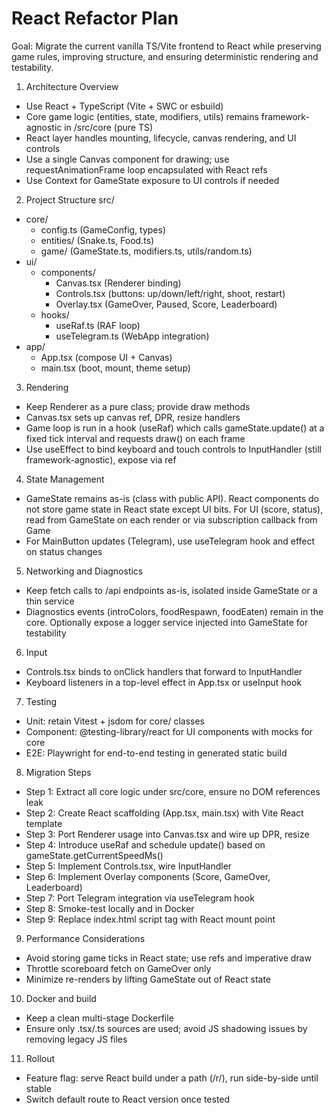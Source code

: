 # React Refactor Plan

Goal: Migrate the current vanilla TS/Vite frontend to React while preserving game rules, improving structure, and ensuring deterministic rendering and testability.

1) Architecture Overview
- Use React + TypeScript (Vite + SWC or esbuild)
- Core game logic (entities, state, modifiers, utils) remains framework-agnostic in /src/core (pure TS)
- React layer handles mounting, lifecycle, canvas rendering, and UI controls
- Use a single Canvas component for drawing; use requestAnimationFrame loop encapsulated with React refs
- Use Context for GameState exposure to UI controls if needed

2) Project Structure
src/
- core/
  - config.ts (GameConfig, types)
  - entities/ (Snake.ts, Food.ts)
  - game/ (GameState.ts, modifiers.ts, utils/random.ts)
- ui/
  - components/
    - Canvas.tsx (Renderer binding)
    - Controls.tsx (buttons: up/down/left/right, shoot, restart)
    - Overlay.tsx (GameOver, Paused, Score, Leaderboard)
  - hooks/
    - useRaf.ts (RAF loop)
    - useTelegram.ts (WebApp integration)
- app/
  - App.tsx (compose UI + Canvas)
  - main.tsx (boot, mount, theme setup)

3) Rendering
- Keep Renderer as a pure class; provide draw methods
- Canvas.tsx sets up canvas ref, DPR, resize handlers
- Game loop is run in a hook (useRaf) which calls gameState.update() at a fixed tick interval and requests draw() on each frame
- Use useEffect to bind keyboard and touch controls to InputHandler (still framework-agnostic), expose via ref

4) State Management
- GameState remains as-is (class with public API). React components do not store game state in React state except UI bits. For UI (score, status), read from GameState on each render or via subscription callback from Game
- For MainButton updates (Telegram), use useTelegram hook and effect on status changes

5) Networking and Diagnostics
- Keep fetch calls to /api endpoints as-is, isolated inside GameState or a thin service
- Diagnostics events (introColors, foodRespawn, foodEaten) remain in the core. Optionally expose a logger service injected into GameState for testability

6) Input
- Controls.tsx binds to onClick handlers that forward to InputHandler
- Keyboard listeners in a top-level effect in App.tsx or useInput hook

7) Testing
- Unit: retain Vitest + jsdom for core/ classes
- Component: @testing-library/react for UI components with mocks for core
- E2E: Playwright for end-to-end testing in generated static build

8) Migration Steps
- Step 1: Extract all core logic under src/core, ensure no DOM references leak
- Step 2: Create React scaffolding (App.tsx, main.tsx) with Vite React template
- Step 3: Port Renderer usage into Canvas.tsx and wire up DPR, resize
- Step 4: Introduce useRaf and schedule update() based on gameState.getCurrentSpeedMs()
- Step 5: Implement Controls.tsx, wire InputHandler
- Step 6: Implement Overlay components (Score, GameOver, Leaderboard)
- Step 7: Port Telegram integration via useTelegram hook
- Step 8: Smoke-test locally and in Docker
- Step 9: Replace index.html script tag with React mount point

9) Performance Considerations
- Avoid storing game ticks in React state; use refs and imperative draw
- Throttle scoreboard fetch on GameOver only
- Minimize re-renders by lifting GameState out of React state

10) Docker and build
- Keep a clean multi-stage Dockerfile
- Ensure only .tsx/.ts sources are used; avoid JS shadowing issues by removing legacy JS files

11) Rollout
- Feature flag: serve React build under a path (/r/), run side-by-side until stable
- Switch default route to React version once tested


